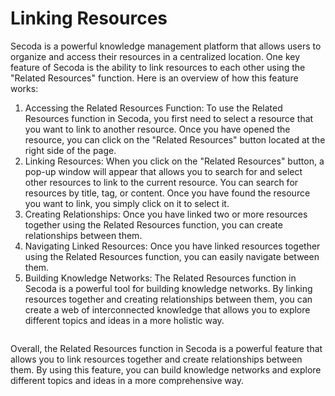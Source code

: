 # Linking Resources

Secoda is a powerful knowledge management platform that allows users to organize and access their resources in a centralized location. One key feature of Secoda is the ability to link resources to each other using the "Related Resources" function. Here is an overview of how this feature works:

1. Accessing the Related Resources Function: To use the Related Resources function in Secoda, you first need to select a resource that you want to link to another resource. Once you have opened the resource, you can click on the "Related Resources" button located at the right side of the page.
2. Linking Resources: When you click on the "Related Resources" button, a pop-up window will appear that allows you to search for and select other resources to link to the current resource. You can search for resources by title, tag, or content. Once you have found the resource you want to link, you simply click on it to select it.
3. Creating Relationships: Once you have linked two or more resources together using the Related Resources function, you can create relationships between them.&#x20;
4. Navigating Linked Resources: Once you have linked resources together using the Related Resources function, you can easily navigate between them.&#x20;
5. Building Knowledge Networks: The Related Resources function in Secoda is a powerful tool for building knowledge networks. By linking resources together and creating relationships between them, you can create a web of interconnected knowledge that allows you to explore different topics and ideas in a more holistic way.

<figure><img src="https://secoda-public-media-assets.s3.amazonaws.com/Screen%20Shot%202023-02-28%20at%203.05.24%20PM.png" alt=""><figcaption></figcaption></figure>

Overall, the Related Resources function in Secoda is a powerful feature that allows you to link resources together and create relationships between them. By using this feature, you can build knowledge networks and explore different topics and ideas in a more comprehensive way.
